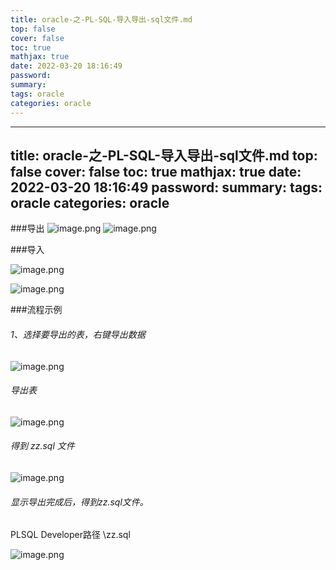 ```yaml
---
title: oracle-之-PL-SQL-导入导出-sql文件.md
top: false
cover: false
toc: true
mathjax: true
date: 2022-03-20 18:16:49
password:
summary:
tags: oracle
categories: oracle
---
```

---
title: oracle-之-PL-SQL-导入导出-sql文件.md
top: false
cover: false
toc: true
mathjax: true
date: 2022-03-20 18:16:49
password:
summary:
tags: oracle
categories: oracle
---
###导出
![image.png](https://upload-images.jianshu.io/upload_images/13965490-64f7a31872252b67.png?imageMogr2/auto-orient/strip%7CimageView2/2/w/1240)
![image.png](https://upload-images.jianshu.io/upload_images/13965490-9a859b2f9ea4c08f.png?imageMogr2/auto-orient/strip%7CimageView2/2/w/1240)


###导入

![image.png](https://upload-images.jianshu.io/upload_images/13965490-affcfd365ef9fc1f.png?imageMogr2/auto-orient/strip%7CimageView2/2/w/1240)

![image.png](https://upload-images.jianshu.io/upload_images/13965490-af614469201b9846.png?imageMogr2/auto-orient/strip%7CimageView2/2/w/1240)


###流程示例
###### 1、选择要导出的表，右键导出数据

![image.png](https://upload-images.jianshu.io/upload_images/13965490-5463edd740331bb2.png?imageMogr2/auto-orient/strip%7CimageView2/2/w/1240)


###### 导出表

![image.png](https://upload-images.jianshu.io/upload_images/13965490-31b4a92695552870.png?imageMogr2/auto-orient/strip%7CimageView2/2/w/1240)


###### 得到 zz.sql 文件

![image.png](https://upload-images.jianshu.io/upload_images/13965490-30cbc6d5fa22e7a7.png?imageMogr2/auto-orient/strip%7CimageView2/2/w/1240)


###### 显示导出完成后，得到zz.sql文件。

PLSQL Developer路径 \zz.sql

![image.png](https://upload-images.jianshu.io/upload_images/13965490-26098707ba789c4d.png?imageMogr2/auto-orient/strip%7CimageView2/2/w/1240)

